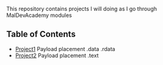This repository contains projects I will doing as I go through MalDevAcademy modules
## Table of Contents
- [Project1](./Project1) Payload placement .data .rdata
- [Project2](./Project2) Payload placement .text
